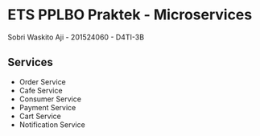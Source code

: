 
# ETS PPLBO Praktek - Microservices
Sobri Waskito Aji - 201524060 - D4TI-3B
## Services
- Order Service
- Cafe Service
- Consumer Service
- Payment Service
- Cart Service
- Notification Service

